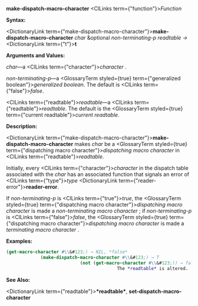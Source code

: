 **make-dispatch-macro-character** <ClLinks  term={"function"}><i>Function</i></ClLinks> 



**Syntax:** 



<DictionaryLink  term={"make-dispatch-macro-character"}><b>make-dispatch-macro-character</b></DictionaryLink> *char* &amp;optional *non-terminating-p readtable →* <DictionaryLink  term={"t"}><b>t</b></DictionaryLink> 



**Arguments and Values:** 



*char*—a <ClLinks  term={"character"}><i>character</i></ClLinks> . 



*non-terminating-p*—a <GlossaryTerm styled={true} term={"generalized boolean"}><i>generalized boolean</i></GlossaryTerm>. The default is <ClLinks  term={"false"}><i>false</i></ClLinks>. 



<ClLinks  term={"readtable"}><i>readtable</i></ClLinks>—a <ClLinks  term={"readtable"}><i>readtable</i></ClLinks>. The default is the <GlossaryTerm styled={true} term={"current readtable"}><i>current readtable</i></GlossaryTerm>. 



**Description:** 



<DictionaryLink  term={"make-dispatch-macro-character"}><b>make-dispatch-macro-character</b></DictionaryLink> makes *char* be a <GlossaryTerm styled={true} term={"dispatching macro character"}><i>dispatching macro character</i></GlossaryTerm> in <ClLinks  term={"readtable"}><i>readtable</i></ClLinks>. 



Initially, every <ClLinks  term={"character"}><i>character</i></ClLinks> in the dispatch table associated with the *char* has an associated function that signals an error of <ClLinks  term={"type"}><i>type</i></ClLinks> <DictionaryLink  term={"reader-error"}><b>reader-error</b></DictionaryLink>. 







 



 



If *non-terminating-p* is <ClLinks  term={"true"}><i>true</i></ClLinks>, the <GlossaryTerm styled={true} term={"dispatching macro character"}><i>dispatching macro character</i></GlossaryTerm> is made a *non-terminating macro character* ; if *non-terminating-p* is <ClLinks  term={"false"}><i>false</i></ClLinks>, the <GlossaryTerm styled={true} term={"dispatching macro character"}><i>dispatching macro character</i></GlossaryTerm> is made a *terminating macro character* . 



**Examples:**
```lisp
(get-macro-character #\\&#123;) → NIL, *false* 
		     (make-dispatch-macro-character #\\&#123;) → T 
						    (not (get-macro-character #\\&#123;)) → false 
									      The *readtable* is altered. 
```
**See Also:** 



<DictionaryLink  term={"readtable"}><b>\*readtable\*</b></DictionaryLink>, **set-dispatch-macro-character** 



